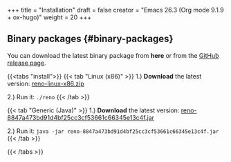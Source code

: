 +++
title = "Installation"
draft = false
creator = "Emacs 26.3 (Org mode 9.1.9 + ox-hugo)"
weight = 20
+++

## Binary packages {#binary-packages}

You can download the latest binary package from ****here**** or from the [GitHub release page](https://github.com/j-keck/reno/releases).

{{<tabs "install">}}
{{< tab "Linux (x86)" >}}
  1.) ****Download**** the latest version: [reno-linux-x86.zip](https://github.com/j-keck/reno/releases/download/8847a473bd91d4bf25cc3cf53661c66345e13c4f/reno-linux-x86.zip)

  2.) Run it:  `./reno`
{{< /tab >}}

{{< tab "Generic (Java)" >}}
  1.) ****Download**** the latest version: [reno-8847a473bd91d4bf25cc3cf53661c66345e13c4f.jar](https://github.com/j-keck/reno/releases/download/8847a473bd91d4bf25cc3cf53661c66345e13c4f/reno-8847a473bd91d4bf25cc3cf53661c66345e13c4f.jar)

  2.) Run it:  `java -jar reno-8847a473bd91d4bf25cc3cf53661c66345e13c4f.jar`
{{< /tab >}}

{{< /tabs >}}

